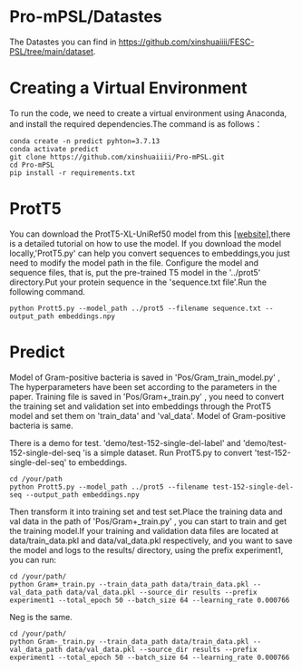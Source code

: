 # Pro-mPSL/Datastes
The Datastes you can find in https://github.com/xinshuaiiii/FESC-PSL/tree/main/dataset.

# Creating a Virtual Environment
To run the code, we need to create a virtual environment using Anaconda, and install the required dependencies.The command is as follows：
```
conda create -n predict pyhton=3.7.13
conda activate predict
git clone https://github.com/xinshuaiiii/Pro-mPSL.git
cd Pro-mPSL
pip install -r requirements.txt
```

# ProtT5
You can download the ProtT5-XL-UniRef50 model from this [[website]](https://github.com/agemagician/ProtTrans),there is a detailed tutorial on how to use the model.
If you download the model locally,'ProtT5.py' can help you convert sequences to embeddings,you just need to modify the model path in the file.
Configure the model and sequence files, that is, put the pre-trained T5 model in the '../prot5' directory.Put your protein sequence in the 'sequence.txt file'.Run the following command.
```
python Prott5.py --model_path ../prot5 --filename sequence.txt --output_path embeddings.npy
```

# Predict

Model of Gram-positive bacteria is saved in 'Pos/Gram_train_model.py' , The hyperparameters have been set according to the parameters in the paper. 
Training file is saved in 'Pos/Gram+_train.py' , you need to convert the training set and validation set into embeddings through the ProtT5 model and set them on 'train_data' and 'val_data'. Model of Gram-positive bacteria is same.


There is a demo for test.  'demo/test-152-single-del-label' and 'demo/test-152-single-del-seq 'is a simple dataset. 
Run ProtT5.py to convert 'test-152-single-del-seq' to embeddings.
```
cd /your/path
python Prott5.py --model_path ../prot5 --filename test-152-single-del-seq --output_path embeddings.npy
```
Then transform it into training set and test set.Place the training data and val data in the path of 'Pos/Gram+_train.py' , you can start to train and get the training model.If your training and validation data files are located at data/train_data.pkl and data/val_data.pkl respectively, and you want to save the model and logs to the results/ directory, using the prefix experiment1, you can run:
```
cd /your/path/
python Gram+_train.py --train_data_path data/train_data.pkl --val_data_path data/val_data.pkl --source_dir results --prefix experiment1 --total_epoch 50 --batch_size 64 --learning_rate 0.000766
```
Neg is the same.
```
cd /your/path/
python Gram-_train.py --train_data_path data/train_data.pkl --val_data_path data/val_data.pkl --source_dir results --prefix experiment1 --total_epoch 50 --batch_size 64 --learning_rate 0.000766
```
